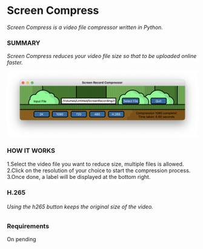 # Screen Compress
_Screen Compress is a video file compressor written in Python._

### SUMMARY
*_Screen Compress reduces your video file size so that to be uploaded online faster._*

![Screenshot](https://github.com/gelndjj/Screen_Compress/blob/main/screenshots/copy.png)

### HOW IT WORKS
1.Select the video file you want to reduce size, multiple files is allowed.
2.Click on the resolution of your choice to start the compression process.
3.Once done, a label will be displayed at the bottom right.

### H.265
###### Using the h265 button keeps the original size of the video.

### Requirements
On pending
